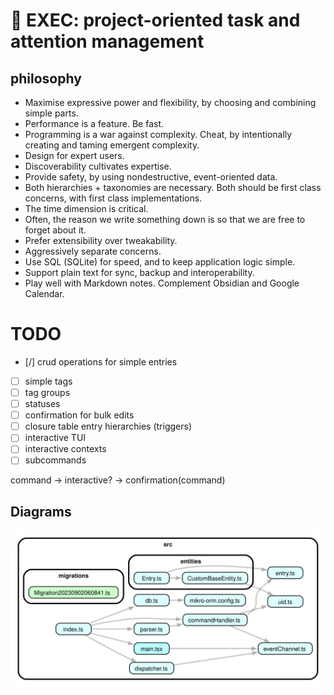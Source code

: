 # 🧰 EXEC: project-oriented task and attention management

## philosophy

- Maximise expressive power and flexibility, by
  choosing and combining simple parts.
- Performance is a feature. Be fast.
- Programming is a war against complexity. Cheat, by
  intentionally creating and taming emergent complexity.
- Design for expert users.
- Discoverability cultivates expertise.
- Provide safety, by using nondestructive, event-oriented 
  data.
- Both hierarchies + taxonomies are necessary. Both should 
  be first class concerns, with first class implementations.
- The time dimension is critical.
- Often, the reason we write something down is so that 
  we are free to forget about it.
- Prefer extensibility over tweakability.
- Aggressively separate concerns. 
- Use SQL (SQLite) for speed, and to keep application logic 
  simple.
- Support plain text for sync, backup and interoperability.
- Play well with Markdown notes. Complement Obsidian and 
  Google Calendar.
      
# TODO

- [/] crud operations for simple entries
- [ ] simple tags
- [ ] tag groups
- [ ] statuses
- [ ] confirmation for bulk edits
- [ ] closure table entry hierarchies (triggers)
- [ ] interactive TUI
- [ ] interactive contexts
- [ ] subcommands

command -> interactive? -> confirmation(command)

## Diagrams

![dependencies](./doc/graph.svg)